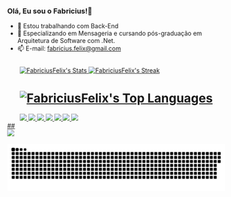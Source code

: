 ### Olá, Eu sou o Fabricius!👋

- 🔭 Estou trabalhando com Back-End
- 🌱 Especializando em Mensageria e cursando pós-graduação em Arquitetura de Software com .Net.
- 📫 E-mail: fabricius.felix@gmail.com

<div style='justify-content:center;display : flex;'>
  <a href="https://github.com/FabriciusFelix">
    
  ![FabriciusFelix's Stats](https://github-readme-stats.vercel.app/api?username=FabriciusFelix&theme=midnight-purple&show_icons=true&hide_border=false&count_private=true)
  ![FabriciusFelix's Streak](https://github-readme-streak-stats.herokuapp.com/?user=FabriciusFelix&theme=midnight-purple&hide_border=false)
 # ![FabriciusFelix's Top Languages](https://github-readme-stats.vercel.app/api/top-langs/?username=FabriciusFelix&theme=midnight-purple&show_icons=true&hide_border=false&layout=compact)
 <div style='justify-content: center;'>
    <img src="https://cdn.jsdelivr.net/gh/devicons/devicon@latest/icons/dotnetcore/dotnetcore-original.svg" width=11% />
    <img src="https://cdn.jsdelivr.net/gh/devicons/devicon@latest/icons/angular/angular-original.svg" width=12% />  
    <img src="https://cdn.jsdelivr.net/gh/devicons/devicon@latest/icons/microsoftsqlserver/microsoftsqlserver-plain-wordmark.svg"  width=12% />
    <img src="https://cdn.jsdelivr.net/gh/devicons/devicon@latest/icons/azuredevops/azuredevops-original.svg" width=12%/>
    <img src="https://cdn.jsdelivr.net/gh/devicons/devicon@latest/icons/html5/html5-original.svg" width=12%/>
    <img src="https://cdn.jsdelivr.net/gh/devicons/devicon@latest/icons/css3/css3-original.svg" width=12%/>
    <img src="https://cdn.jsdelivr.net/gh/devicons/devicon@latest/icons/javascript/javascript-original.svg"  width=12% />      
 </div> 
</div>
  ##
<div>
  <a href="https://www.linkedin.com/in/Fabricius-Felix/"><img src="https://img.shields.io/badge/LinkedIn-0077B5?style=for-the-badge&logo=linkedin&logoColor=white" target="_blank" /></a>
</div>

![Snake animation](https://github.com/FabriciusFelix/FabriciusFelix/blob/output/github-contribution-grid-snake.svg)
